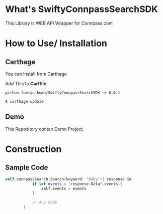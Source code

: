 # What's SwiftyConnpassSearchSDK

This Library is WEB API Wrapper for Connpass.com

# How to Use/ Installation

## Carthage

You can install from Carthage

Add This to **Cartfile**

```
githun fumiya-kume/SwiftyConnpassSearchSDK ~> 0.0.1
```

```
$ carthage update
```

## Demo

This Repository contan Demo Project.


# Construction

## Sample Code

``` Swift
self.connpassSearch.Search(keyword: "Ruby"){ response in
            if let events = (response.Data?.events){
                self.events = events
            }
            
            // Any Code
        }
```
